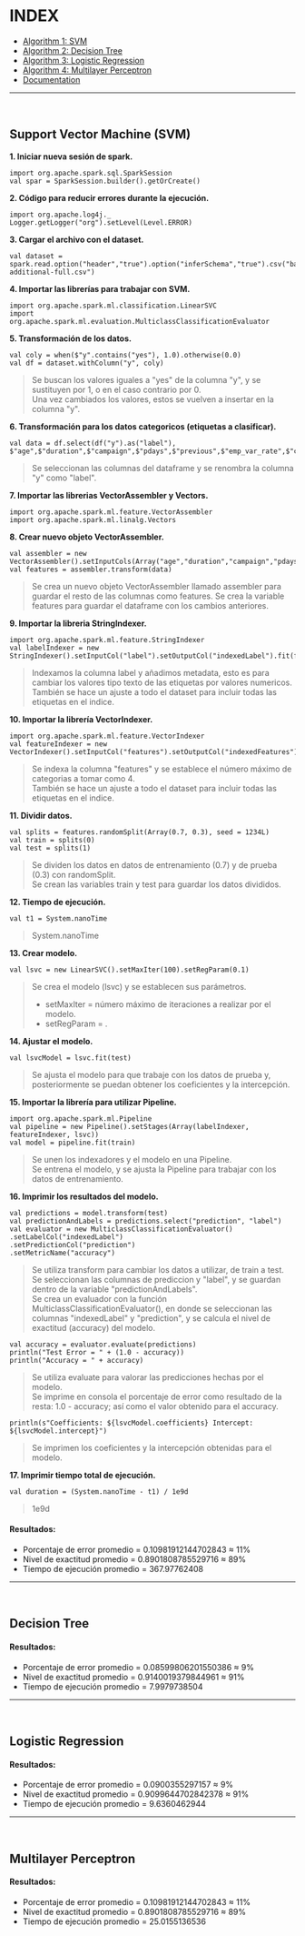 # INDEX
* [Algorithm 1: SVM](https://github.com/Angi-Reynoso/Datos_Masivos/blob/Unidad_4/Unit_4/README.md#support-vector-machine-svm)  
* [Algorithm 2: Decision Tree](https://github.com/Angi-Reynoso/Datos_Masivos/blob/Unidad_4/Unit_4/README.md#decision-tree)  
* [Algorithm 3: Logistic Regression](https://github.com/Angi-Reynoso/Datos_Masivos/blob/Unidad_4/Unit_4/README.md#logistic-regression)  
* [Algorithm 4: Multilayer Perceptron](https://github.com/Angi-Reynoso/Datos_Masivos/blob/Unidad_4/Unit_4/README.md#multilayer-perceptron)  
* [Documentation](https://github.com/Angi-Reynoso/Datos_Masivos/blob/Unidad_4/Unit_4/#)  

---

<br>

## Support Vector Machine (SVM)  
**1. Iniciar nueva sesión de spark.**  
~~~
import org.apache.spark.sql.SparkSession
val spar = SparkSession.builder().getOrCreate()
~~~

**2. Código para reducir errores durante la ejecución.**  
~~~
import org.apache.log4j._
Logger.getLogger("org").setLevel(Level.ERROR)
~~~

**3. Cargar el archivo con el dataset.**  
~~~
val dataset = spark.read.option("header","true").option("inferSchema","true").csv("bank-additional-full.csv")
~~~

**4. Importar las librerías para trabajar con SVM.**  
~~~
import org.apache.spark.ml.classification.LinearSVC
import org.apache.spark.ml.evaluation.MulticlassClassificationEvaluator
~~~

**5. Transformación de los datos.**  
~~~
val coly = when($"y".contains("yes"), 1.0).otherwise(0.0)
val df = dataset.withColumn("y", coly)
~~~
> Se buscan los valores iguales a "yes" de la columna "y", y se sustituyen por 1, o en el caso contrario por 0.  
> Una vez cambiados los valores, estos se vuelven a insertar en la columna "y".  

**6. Transformación para los datos categoricos (etiquetas a clasificar).**  
~~~
val data = df.select(df("y").as("label"), $"age",$"duration",$"campaign",$"pdays",$"previous",$"emp_var_rate",$"cons_price_idx",$"cons_conf_idx",$"euribor3m",$"nr_employed")
~~~
> Se seleccionan las columnas del dataframe y se renombra la columna "y" como "label".  

**7. Importar las librerias VectorAssembler y Vectors.**  
~~~
import org.apache.spark.ml.feature.VectorAssembler
import org.apache.spark.ml.linalg.Vectors
~~~

**8. Crear nuevo objeto VectorAssembler.**  
~~~
val assembler = new VectorAssembler().setInputCols(Array("age","duration","campaign","pdays","previous","emp_var_rate","cons_price_idx","cons_conf_idx","euribor3m","nr_employed")).setOutputCol("features")
val features = assembler.transform(data)
~~~
> Se crea un nuevo objeto VectorAssembler llamado assembler para guardar el resto de las columnas como features.
> Se crea la variable features para guardar el dataframe con los cambios anteriores.  

**9. Importar la libreria StringIndexer.**  
~~~
import org.apache.spark.ml.feature.StringIndexer
val labelIndexer = new StringIndexer().setInputCol("label").setOutputCol("indexedLabel").fit(features)
~~~
> Indexamos la columna label y añadimos metadata, esto es para cambiar los valores tipo texto de las etiquetas por valores numericos.  
> También se hace un ajuste a todo el dataset para incluir todas las etiquetas en el indice.  

**10. Importar la librería VectorIndexer.**  
~~~
import org.apache.spark.ml.feature.VectorIndexer
val featureIndexer = new VectorIndexer().setInputCol("features").setOutputCol("indexedFeatures").setMaxCategories(4).fit(features)
~~~
> Se indexa la columna "features" y se establece el número máximo de categorias a tomar como 4.  
> También se hace un ajuste a todo el dataset para incluir todas las etiquetas en el indice.  

**11. Dividir datos.**  
~~~
val splits = features.randomSplit(Array(0.7, 0.3), seed = 1234L)
val train = splits(0)
val test = splits(1)
~~~
> Se dividen los datos en datos de entrenamiento (0.7) y de prueba (0.3) con randomSplit.  
> Se crean las variables train y test para guardar los datos divididos.  

**12. Tiempo de ejecución.**  
~~~
val t1 = System.nanoTime
~~~
> System.nanoTime 

**13. Crear modelo.**  
~~~
val lsvc = new LinearSVC().setMaxIter(100).setRegParam(0.1)
~~~
> Se crea el modelo (lsvc) y se establecen sus parámetros.  
> * setMaxIter = número máximo de iteraciones a realizar por el modelo.  
> * setRegParam = .  

**14. Ajustar el modelo.**  
~~~
val lsvcModel = lsvc.fit(test)
~~~
> Se ajusta el modelo para que trabaje con los datos de prueba y, posteriormente se puedan obtener los coeficientes y la intercepción.  

**15. Importar la librería para utilizar Pipeline.**  
~~~
import org.apache.spark.ml.Pipeline
val pipeline = new Pipeline().setStages(Array(labelIndexer, featureIndexer, lsvc))
val model = pipeline.fit(train)
~~~
> Se unen los indexadores y el modelo en una Pipeline.  
> Se entrena el modelo, y se ajusta la Pipeline para trabajar con los datos de entrenamiento.  

**16. Imprimir los resultados del modelo.**  
~~~
val predictions = model.transform(test)
val predictionAndLabels = predictions.select("prediction", "label")
val evaluator = new MulticlassClassificationEvaluator()
.setLabelCol("indexedLabel")
.setPredictionCol("prediction")
.setMetricName("accuracy")
~~~
> Se utiliza transform para cambiar los datos a utilizar, de train a test.  
> Se seleccionan las columnas de prediccion y "label", y se guardan dentro de la variable "predictionAndLabels".  
> Se crea un evaluador con la función MulticlassClassificationEvaluator(), en donde se seleccionan las columnas "indexedLabel" y "prediction", y se calcula el nivel de exactitud (accuracy) del modelo.  

~~~
val accuracy = evaluator.evaluate(predictions)
println("Test Error = " + (1.0 - accuracy))
println("Accuracy = " + accuracy)
~~~
> Se utiliza evaluate para valorar las predicciones hechas por el modelo.  
> Se imprime en consola el porcentaje de error como resultado de la resta: 1.0 - accuracy; así como el valor obtenido para el accuracy.  

~~~
println(s"Coefficients: ${lsvcModel.coefficients} Intercept: ${lsvcModel.intercept}")
~~~
> Se imprimen los coeficientes y la intercepción obtenidas para el modelo.  

**17. Imprimir tiempo total de ejecución.**  
~~~
val duration = (System.nanoTime - t1) / 1e9d
~~~
> 1e9d

#### Resultados: 
* Porcentaje de error promedio = 0.10981912144702843 ≈ 11%  
* Nivel de exactitud promedio = 0.8901808785529716 ≈ 89%  
* Tiempo de ejecución promedio = 367.97762408  


---

<br>

## Decision Tree 

#### Resultados: 
* Porcentaje de error promedio = 0.08599806201550386 ≈ 9%  
* Nivel de exactitud promedio = 0.9140019379844961 ≈ 91%  
* Tiempo de ejecución promedio = 7.9979738504  

---

<br>

## Logistic Regression  

#### Resultados: 
* Porcentaje de error promedio = 0.0900355297157 ≈ 9%  
* Nivel de exactitud promedio = 0.9099644702842378 ≈ 91%  
* Tiempo de ejecución promedio = 9.6360462944  

---

<br>

## Multilayer Perceptron  

#### Resultados: 
* Porcentaje de error promedio = 0.10981912144702843 ≈ 11%  
* Nivel de exactitud promedio = 0.8901808785529716 ≈ 89%  
* Tiempo de ejecución promedio = 25.0155136536  
